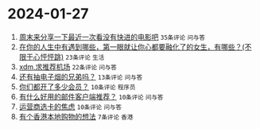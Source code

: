 # 2024-01-27

1. [周末来分享一下最近一次看没有快进的电影吧](https://www.v2ex.com/t/1011960) `35条评论` `问与答`
1. [在你的人生中有遇到哪些，第一眼就让你心都要融化了的女生，有哪些？(不限于心怦怦跳)](https://www.v2ex.com/t/1011977) `23条评论` `生活`
1. [xdm,求推荐机场](https://www.v2ex.com/t/1011962) `22条评论` `问与答`
1. [还有抽电子烟的兄弟吗？](https://www.v2ex.com/t/1011968) `13条评论` `问与答`
1. [你们都开了多少会员？](https://www.v2ex.com/t/1011990) `10条评论` `程序员`
1. [有什么好用的邮件客户端推荐？](https://www.v2ex.com/t/1011975) `10条评论` `问与答`
1. [运营商选卡的焦虑](https://www.v2ex.com/t/1011965) `10条评论` `问与答`
1. [有个香港本地购物的想法](https://www.v2ex.com/t/1011982) `7条评论` `香港`
